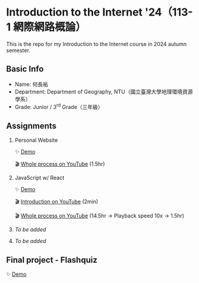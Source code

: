 # Introduction to the Internet '24（113-1 網際網路概論）

This is the repo for my Introduction to the Internet course in 2024 autumn semester.

## Basic Info

* Name: 何長祐
* Department: Department of Geography, NTU（國立臺灣大學地理環境資源學系）
* Grade: Junior / 3<sup>rd</sup> Grade（三年級）

## Assignments

1. Personal Website

   ✨ [Demo](https://taipeinative.github.io/internet-introduction/Assignment%201/)

   🎬 [Whole process on YouTube](https://youtu.be/F8NFPsxWYSc) (1.5hr)
2. JavaScript w/ React

   ✨ [Demo](https://taipeinative.github.io/internet-introduction/assignment-2/build/)

   🎬 [Introduction on YouTube](https://youtu.be/qZPD1WUdcPE) (2min)

   🎬 [Whole process on YouTube](https://youtu.be/nZSAhbRDums) (14.5hr -> Playback speed 10x -> 1.5hr)
3. *To be added*
4. *To be added*

## Final project - Flashquiz

✨ [Demo](https://taipeinative.github.io/internet-introduction/final/public/)
